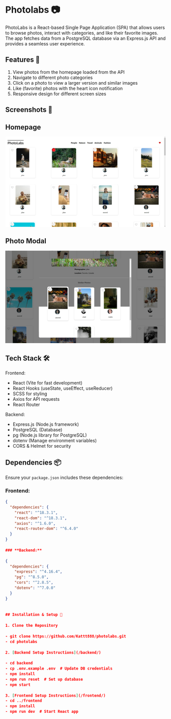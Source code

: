 # Photolabs 📷

PhotoLabs is a React-based Single Page Application (SPA) that allows users to browse photos, interact with categories, and like their favorite images. The app fetches data from a PostgreSQL database via an Express.js API and provides a seamless user experience.

## Features 🚀

1. View photos from the homepage loaded from the API
2. Navigate to different photo categories
3. Click on a photo to view a larger version and similar images
4. Like (favorite) photos with the heart icon notification
5. Responsive design for different screen sizes

## Screenshots 📸

## Homepage
![Homepage](./docs/Home%20Page%20Img.png)

## Photo Modal
![Photo Modal](./docs/The%20photo%20modal%20img.png)

## Tech Stack 🛠️

Frontend:

- React (Vite for fast development)
- React Hooks (useState, useEffect, useReducer)
- SCSS for styling
- Axios for API requests
- React Router

Backend:

- Express.js (Node.js framework)
- PostgreSQL (Database)
- pg (Node.js library for PostgreSQL)
- dotenv (Manage environment variables)
- CORS & Helmet for security

## Dependencies 📦

Ensure your `package.json` includes these dependencies:

### **Frontend:**
```json
{
  "dependencies": {
    "react": "^18.3.1",
    "react-dom": "^18.3.1",
    "axios": "^1.6.0",
    "react-router-dom": "^6.4.0"
  }
}

### **Backend:**

{
  "dependencies": {
    "express": "^4.16.4",
    "pg": "^8.5.0",
    "cors": "^2.8.5",
    "dotenv": "^7.0.0"
  }
}


## Installation & Setup 📝

1. Clone the Repository

- git clone https://github.com/Kattt888/photolabs.git
- cd photolabs

2. [Backend Setup Instructions](/backend/)

- cd backend
- cp .env.example .env  # Update DB credentials
- npm install
- npm run reset  # Set up database
- npm start

3. [Frontend Setup Instructions](/frontend/)
- cd ../frontend
- npm install
- npm run dev  # Start React app
